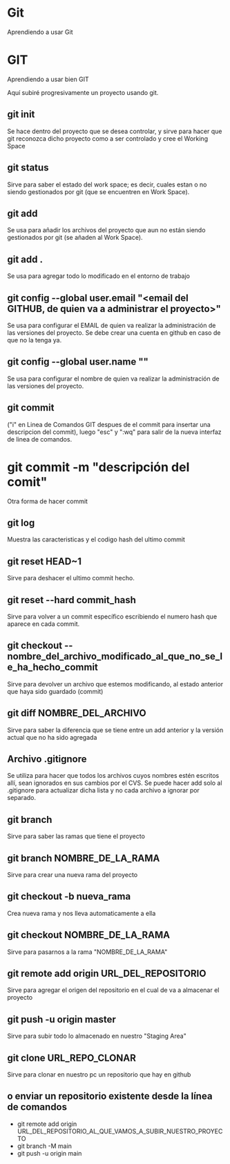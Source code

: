# Git
Aprendiendo a usar Git

# GIT
Aprendiendo a usar bien GIT

Aquí subiré progresivamente un proyecto usando git.

## git init
Se hace dentro del proyecto que se desea controlar, y sirve para hacer que git reconozca dicho proyecto como a ser controlado y   cree el Working Space

## git status
Sirve para saber el estado del work space; es decir, cuales <files> estan o no siendo gestionados por git (que se encuentren en   Work Space).

## git add <file>
Se usa para añadir los archivos del proyecto que aun no están siendo gestionados por git (se añaden al Work Space).

## git add .
Se usa para agregar todo lo modificado en el entorno de trabajo

## git config --global user.email "<email del GITHUB, de quien va a administrar el proyecto>"
Se usa para configurar  el EMAIL de quien va realizar la administración de las versiones del proyecto. Se debe crear una cuenta   en github en caso de que no la tenga ya.

## git config --global user.name "<Nombre de quien va a administrar el proyecto>"
Se usa para configurar  el nombre de quien va realizar la administración de las versiones del proyecto.

## git commit
("i" en Linea de Comandos GIT despues de el commit para insertar una descripcion del commit), luego "esc" y ":wq" para salir de   la nueva interfaz de linea de comandos.

# git commit -m "descripción del comit"
Otra forma de hacer commit

## git log
Muestra las caracteristicas y el codigo hash del ultimo commit

## git reset HEAD~1
Sirve para deshacer el ultimo commit hecho.

## git reset --hard commit_hash
Sirve para volver a un commit específico escribiendo el numero hash que aparece en cada commit. 

## git checkout -- nombre_del_archivo_modificado_al_que_no_se_le_ha_hecho_commit
Sirve para devolver un archivo que estemos modificando, al estado anterior que haya sido guardado (commit)

## git diff NOMBRE_DEL_ARCHIVO
Sirve para saber la diferencia que se tiene entre un add anterior y la versión actual que no ha sido agregada

## Archivo .gitignore
Se utiliza para hacer que todos los archivos cuyos nombres estén escritos allí, sean ignorados en sus cambios por el CVS. Se       puede hacer add solo al .gitignore para actualizar dicha lista y no cada archivo a ignorar por separado.

## git branch
Sirve para saber las ramas que tiene el proyecto

## git branch NOMBRE_DE_LA_RAMA
Sirve para crear una nueva rama del proyecto

## git checkout -b nueva_rama
Crea nueva rama y nos lleva automaticamente a ella

## git checkout NOMBRE_DE_LA_RAMA
Sirve para pasarnos a la rama "NOMBRE_DE_LA_RAMA"

## git remote add origin URL_DEL_REPOSITORIO
Sirve para agregar el origen del repositorio en el cual de va a almacenar el proyecto

## git push -u origin master
Sirve para subir todo lo almacenado en nuestro "Staging Area"

## git clone URL_REPO_CLONAR
Sirve para clonar en nuestro pc un repositorio que hay en github

## o enviar un repositorio existente desde la línea de comandos
- git remote add origin URL_DEL_REPOSITORIO_AL_QUE_VAMOS_A_SUBIR_NUESTRO_PROYECTO
- git branch -M main
- git push -u origin main

